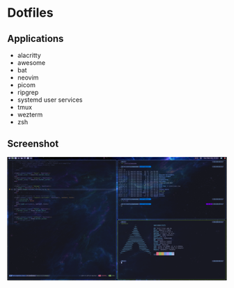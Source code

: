 # Dotfiles

## Applications

* alacritty
* awesome
* bat
* neovim
* picom
* ripgrep
* systemd user services
* tmux
* wezterm
* zsh

## Screenshot

![Alt text](/screenshot.png?raw=true "Screenshot")
